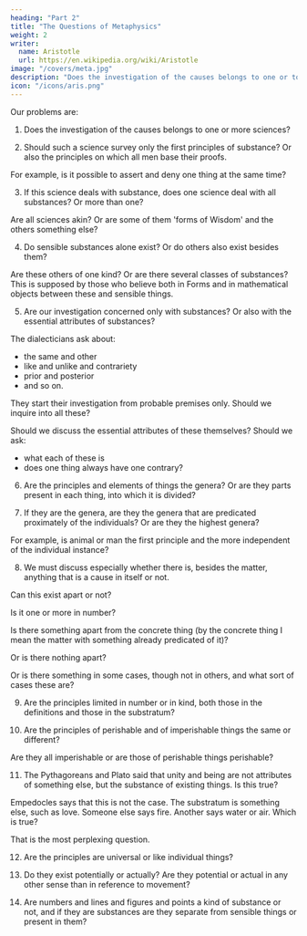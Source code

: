 ```yaml
---
heading: "Part 2"
title: "The Questions of Metaphysics"
weight: 2
writer:
  name: Aristotle 
  url: https://en.wikipedia.org/wiki/Aristotle
image: "/covers/meta.jpg"
description: "Does the investigation of the causes belongs to one or to more sciences?"
icon: "/icons/aris.png"
---
```



<!-- For those who wish to get clear of difficulties it is advantageous to discuss the difficulties well; for the subsequent free play of thought implies the solution of the previous difficulties, and it is not possible to untie a knot of which one does not know. But the difficulty of our thinking points to a 'knot' in the object; for in so far as our thought is in difficulties, it is in like case with those who are bound; for in either case it is impossible to go forward. Hence one should have surveyed all the difficulties beforehand, both for the purposes we have stated and because people who inquire without first stating the difficulties are like those who do not know where they have to go; besides, a man does not otherwise know even whether he has at any given time found what he is looking for or not; for the end is not clear to such a man, while to him who has first discussed the difficulties it is clear. Further, he who has heard all the contending arguments, as if they were the parties to a case, must be in a better position for judging. -->

Our problems are:

1. Does the investigation of the causes belongs to one or more sciences?

2. Should such a science survey only the first principles of substance? Or also the principles on which all men base their proofs.

For example, is it possible to assert and deny one thing at the same time?

3. If this science deals with substance, does one science deal with all substances? Or more than one? 

Are all sciences akin? Or are some of them 'forms of Wisdom' and the others something else? 

4. Do sensible substances alone exist? Or do others also exist besides them?

Are these others of one kind? Or are there several classes of substances? This is supposed by those who believe both in Forms and in mathematical objects between these and sensible things. 

5. Are our investigation concerned only with substances? Or also with the essential attributes of substances?

The dialecticians ask about:
- the same and other
- like and unlike and contrariety
- prior and posterior
- and so on. 

They start their investigation from probable premises only. Should we inquire into all these? 

Should we discuss the essential attributes of these themselves? Should we ask:
- what each of these is
- does one thing always have one contrary?

6. Are the principles and elements of things the genera? Or are they parts present in each thing, into which it is divided?

7. If they are the genera, are they the genera that are predicated proximately of the individuals? Or are they the highest genera?

For example, is animal or man the first principle and the more independent of the individual instance? 

8. We must discuss especially whether there is, besides the matter, anything that is a cause in itself or not. 

Can this exist apart or not? 

Is it one or more in number? 

Is there something apart from the concrete thing (by the concrete thing I mean the matter with something already predicated of it)?

Or is there nothing apart?

Or is there something in some cases, though not in others, and what sort of cases these are?


9. Are the principles limited in number or in kind, both those in the definitions and those in the substratum?

10. Are the principles of perishable and of imperishable things the same or different?

Are they all imperishable or are those of perishable things perishable?


11. The Pythagoreans and Plato said that unity and being are not attributes of something else, but the substance of existing things. Is this true? 

Empedocles says that this is not the case. The substratum is something else, such as love. Someone else says fire. Another says water or air. Which is true?

That is the most perplexing question. 

12. Are the principles are universal or like individual things? 

13. Do they exist potentially or actually? Are they potential or actual in any other sense than in reference to movement? 

14. Are numbers and lines and figures and points a kind of substance or not, and if they are substances are they separate from sensible things or present in them? 
